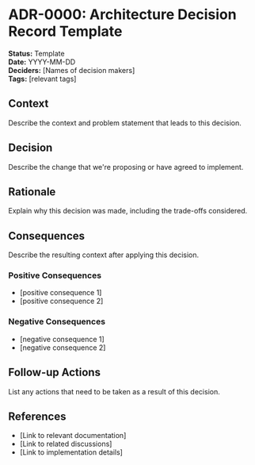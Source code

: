 # ADR-0000: Architecture Decision Record Template

**Status:** Template  
**Date:** YYYY-MM-DD  
**Deciders:** [Names of decision makers]  
**Tags:** [relevant tags]

## Context

Describe the context and problem statement that leads to this decision.

## Decision

Describe the change that we're proposing or have agreed to implement.

## Rationale

Explain why this decision was made, including the trade-offs considered.

## Consequences

Describe the resulting context after applying this decision.

### Positive Consequences
- [positive consequence 1]
- [positive consequence 2]

### Negative Consequences
- [negative consequence 1]
- [negative consequence 2]

## Follow-up Actions

List any actions that need to be taken as a result of this decision.

## References

- [Link to relevant documentation]
- [Link to related discussions]
- [Link to implementation details]